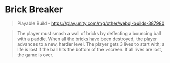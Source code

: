 # Brick Breaker 
>Playable Build - https://play.unity.com/mg/other/webgl-builds-387980

> The player must smash a wall of bricks by deflecting a bouncing ball with a paddle. When all the bricks have been destroyed, the player advances to a new, harder level. The player gets 3 lives to start with; a life is lost if the ball hits the bottom of the >screen. If all lives are lost, the game is over.
